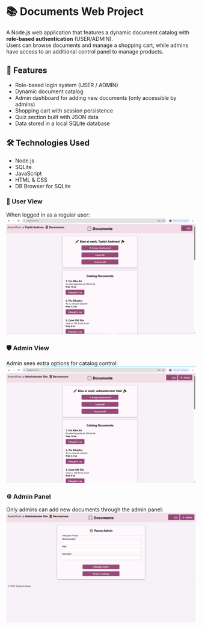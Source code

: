 # 📚 Documents Web Project

A Node.js web application that features a dynamic document catalog with **role-based authentication** (USER/ADMIN).  
Users can browse documents and manage a shopping cart, while admins have access to an additional control panel to manage products.

## 🚀 Features

- Role-based login system (USER / ADMIN)
- Dynamic document catalog
- Admin dashboard for adding new documents (only accessible by admins)
- Shopping cart with session persistence
- Quiz section built with JSON data
- Data stored in a local SQLite database

## 🛠️ Technologies Used

- Node.js
- SQLite
- JavaScript
- HTML & CSS
- DB Browser for SQLite


### 👤 User View
When logged in as a regular user:
![User View](./pw1.png)

### 🛡️ Admin View
Admin sees extra options for catalog control:
![Admin View](./pw2.png)

### ⚙️ Admin Panel
Only admins can add new documents through the admin panel:
![Admin Panel](./pw3.png)
